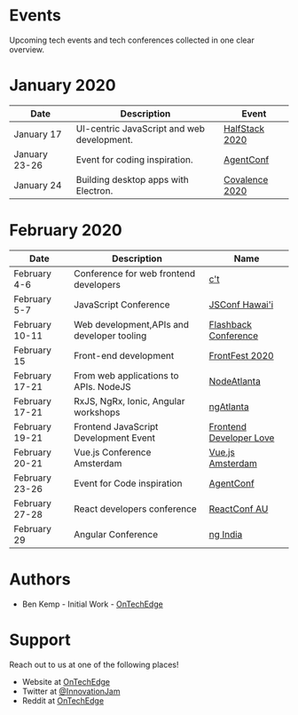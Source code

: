 # Events
Upcoming tech events and tech conferences collected in one clear overview.

# January 2020

| Date          | Description                                | Event                    |
| ------------- | ------------------------------------------ | ------------------------ | 
| January 17    | UI-centric JavaScript and web development. | [HalfStack 2020](https://halfstackconf.com/?utm_source=OnTechEdge) |
| January 23-26 | Event for coding inspiration.              | [AgentConf](https://agent.sh/?utm_source=OnTechEdge) |       
| January 24    | Building desktop apps with Electron.       | [Covalence 2020](http://www.covalenceconf.com/?utm_source=OnTechEdge) |

# February 2020

| Date          | Description                                | Name                     | 
| ------------- | ------------------------------------------ | ------------------------ | 
| February 4-6  | Conference for web frontend developers     | [c't <webdev>](https://ctwebdev.de/?utm_source=OnTechEdge) |
| February 5-7  | JavaScript Conference                      | [JSConf Hawai'i](https://www.jsconfhi.com/?utm_source=OnTechEdge) |
| February 10-11| Web development,APIs and developer tooling | [Flashback Conference](https://cfe.dev/events/flashback-conference-2020/?utm_source=OnTechEdge) |
| February 15   | Front-end development                      | [FrontFest 2020](https://frontfest.es/?utm_source=OnTechEdge) |
| February 17-21| From web applications to APIs. NodeJS      | [NodeAtlanta](https://node-atl.org/?utm_source=OnTechEdge) |
| February 17-21| RxJS, NgRx, Ionic, Angular workshops       | [ngAtlanta](https://ng-atl.org/?utm_source=OnTechEdge) |
| February 19-21| Frontend JavaScript Development Event      | [Frontend Developer Love](https://www.frontenddeveloperlove.com/?utm_source=OnTechEdge) |
| February 20-21| Vue.js Conference Amsterdam                | [Vue.js Amsterdam](https://www.vuejs.amsterdam/?utm_source=OnTechEdge) |
| February 23-26| Event for Code inspiration                 | [AgentConf](https://agent.sh/?utm_source=OnTechEdge) |
| February 27-28| React developers conference                | [ReactConf AU](https://reactconfau.com/?utm_source=OnTechEdge) |
| February 29   | Angular Conference                         | [ng India](https://www.ng-ind.com/?utm_source=OnTechEdge) |

# Authors
- Ben Kemp - Initial Work - [OnTechEdge](https://ontechedge.com/?utm_source=github)

# Support
Reach out to us at one of the following places!
- Website at [OnTechEdge](https://ontechedge.com/?utm_source=github)
- Twitter at [@InnovationJam](https://twitter.com/innovationjam)
- Reddit at [OnTechEdge](https://www.reddit.com/r/OnTechEdge/)
